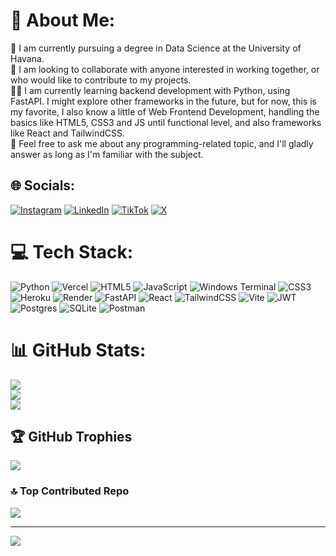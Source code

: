 # 💫 About Me:
📖 I am currently pursuing a degree in Data Science at the University of Havana.<br>👥 I am looking to collaborate with anyone interested in working together, or who would like to contribute to my projects.<br>🧑‍💻 I am currently learning backend development with Python, using FastAPI. I might explore other frameworks in the future, but for now, this is my favorite, I also know a little of Web Frontend Development, handling the basics like HTML5, CSS3 and JS until functional level, and also frameworks like React and TailwindCSS.<br>💬 Feel free to ask me about any programming-related topic, and I'll gladly answer as long as I'm familiar with the subject.


## 🌐 Socials:
[![Instagram](https://img.shields.io/badge/Instagram-%23E4405F.svg?logo=Instagram&logoColor=white)](https://instagram.com/titilm10) [![LinkedIn](https://img.shields.io/badge/LinkedIn-%230077B5.svg?logo=linkedin&logoColor=white)](https://linkedin.com/in/cristian-manuel-de-león-monzón-003356288) [![TikTok](https://img.shields.io/badge/TikTok-%23000000.svg?logo=TikTok&logoColor=white)](https://tiktok.com/@titilm10) [![X](https://img.shields.io/badge/X-black.svg?logo=X&logoColor=white)](https://x.com/TitiLM10) 

# 💻 Tech Stack:
![Python](https://img.shields.io/badge/python-3670A0?style=for-the-badge&logo=python&logoColor=ffdd54) ![Vercel](https://img.shields.io/badge/vercel-%23000000.svg?style=for-the-badge&logo=vercel&logoColor=white) ![HTML5](https://img.shields.io/badge/html5-%23E34F26.svg?style=for-the-badge&logo=html5&logoColor=white) ![JavaScript](https://img.shields.io/badge/javascript-%23323330.svg?style=for-the-badge&logo=javascript&logoColor=%23F7DF1E) ![Windows Terminal](https://img.shields.io/badge/Windows%20Terminal-%234D4D4D.svg?style=for-the-badge&logo=windows-terminal&logoColor=white) ![CSS3](https://img.shields.io/badge/css3-%231572B6.svg?style=for-the-badge&logo=css3&logoColor=white) ![Heroku](https://img.shields.io/badge/heroku-%23430098.svg?style=for-the-badge&logo=heroku&logoColor=white) ![Render](https://img.shields.io/badge/Render-%46E3B7.svg?style=for-the-badge&logo=render&logoColor=white) ![FastAPI](https://img.shields.io/badge/FastAPI-005571?style=for-the-badge&logo=fastapi) ![React](https://img.shields.io/badge/react-%2320232a.svg?style=for-the-badge&logo=react&logoColor=%2361DAFB) ![TailwindCSS](https://img.shields.io/badge/tailwindcss-%2338B2AC.svg?style=for-the-badge&logo=tailwind-css&logoColor=white) ![Vite](https://img.shields.io/badge/vite-%23646CFF.svg?style=for-the-badge&logo=vite&logoColor=white) ![JWT](https://img.shields.io/badge/JWT-black?style=for-the-badge&logo=JSON%20web%20tokens) ![Postgres](https://img.shields.io/badge/postgres-%23316192.svg?style=for-the-badge&logo=postgresql&logoColor=white) ![SQLite](https://img.shields.io/badge/sqlite-%2307405e.svg?style=for-the-badge&logo=sqlite&logoColor=white) ![Postman](https://img.shields.io/badge/Postman-FF6C37?style=for-the-badge&logo=postman&logoColor=white)
# 📊 GitHub Stats:
![](https://github-readme-stats.vercel.app/api?username=Tnoob-dev&theme=one_dark_pro&hide_border=false&include_all_commits=true&count_private=true)<br/>
![](https://github-readme-streak-stats.herokuapp.com/?user=Tnoob-dev&theme=one_dark_pro&hide_border=false)<br/>
![](https://github-readme-stats.vercel.app/api/top-langs/?username=Tnoob-dev&theme=one_dark_pro&hide_border=false&include_all_commits=true&count_private=true&layout=compact)

## 🏆 GitHub Trophies
![](https://github-profile-trophy.vercel.app/?username=Tnoob-dev&theme=one_dark_pro&no-frame=true&no-bg=false&margin-w=4)

### 🔝 Top Contributed Repo
![](https://github-contributor-stats.vercel.app/api?username=Tnoob-dev&limit=5&theme=one_dark_pro&combine_all_yearly_contributions=true)

---
[![](https://visitcount.itsvg.in/api?id=Tnoob-dev&icon=3&color=6)](https://visitcount.itsvg.in)

<!-- Proudly created with GPRM ( https://gprm.itsvg.in ) -->
